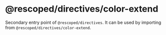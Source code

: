 # @rescoped/directives/color-extend

Secondary entry point of `@rescoped/directives`. It can be used by importing from `@rescoped/directives/color-extend`.
